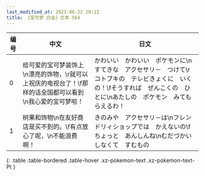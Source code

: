 ```yaml
---
last_modified_at: 2021-06-22 20:12
title: 《宝可梦 白金》文本 564
---
```

| 编号 | 中文 | 日文 |
| ---- | ---- | ---- |
| 0 | 给可爱的宝可梦装饰上\n漂亮的饰物，\r就可以上祝庆的电视台了！\f那样的话全国都可以看到\n我心爱的宝可梦啦！ | かわいい　かわいい　ポケモンに\nすてきな　アクセサリ－　つけて\rコトブキの　テレビきょくに　いくの！\fそうすれば　ぜんこくの　ひとに\nあたしの　ポケモン　みてもらえるわ！ |
| 1 | 树果和饰物\n在友好商店是买不到的。\f有点放心了呢，\n不能浪费啊！ | きのみや　アクセサリ－は\nフレンドリィショップでは　かえないの\fちょっと　あんしんね\nむだづかい　しなくて　すむもの |
{: .table .table-bordered .table-hover .xz-pokemon-text .xz-pokemon-text-Pt }